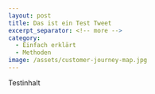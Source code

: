 ```yaml
---
layout: post
title: Das ist ein Test Tweet
excerpt_separator: <!-- more -->
category:
  - Einfach erklärt
  - Methoden
image: /assets/customer-journey-map.jpg
---
```


Testinhalt
